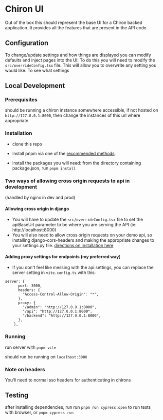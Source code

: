 # Chiron UI

Out of the box this should represent the base UI for a Chiron backed application.
It provides all the features that are present in the API code.

## Configuration

To change/update settings and how things are displayed you can modify defaults and
inject pages into the UI. To do this you will need to modify the `src/overrideConfig.tsx`
file. This will allow you to overwrite any setting you would like. To see what settings

## Local Development

### Prerequisites

should be running a chiron instance somewhere accessible, if not hosted on `http://127.0.0.1:8000`, then change the instances of this url where appropriate

### Installation

- clone this repo

- Install pnpm via one of the [recommended methods](https://pnpm.io/installation).

- install the packages you will need: from the directory containing package.json, run `pnpm install`

### Two ways of allowing cross origin requests to api in development

(handled by nginx in dev and prod)

#### Allowing cross origin in django

- You will have to update the `src/overrideConfig.tsx` file to set the apiBaseUrl parameter
  to be where you are serving the API (ie: http://localhost:8000)
- You will also need to allow cross origin requests on your demo api, so installing django-cors-headers and making the appropriate changes to your settings.py file. [directions on installation here](https://github.com/adamchainz/django-cors-headers#configuration)

#### Adding proxy settings for endpoints (my preferred way)

- If you don't feel like messing with the api settings, you can replace the server setting in `vite.config.ts` with this:

```
server: {
      port: 3000,
      headers: {
        "Access-Control-Allow-Origin": "*",
      },
      proxy: {
        "/admin": "http://127.0.0.1:8000",
        "/api": "http://127.0.0.1:8000",
        "/backend": "http://127.0.0.1:8000",
      },
    },
```

### Running

run server with
`pnpm vite`

should run be running on `localhost:3000`

### Note on headers

You'll need to normal sso headers for authenticating in chirons

## Testing

after installing dependencies, run
run `pnpm run cypress:open` to run tests with browser, or `pnpm cypress run`
